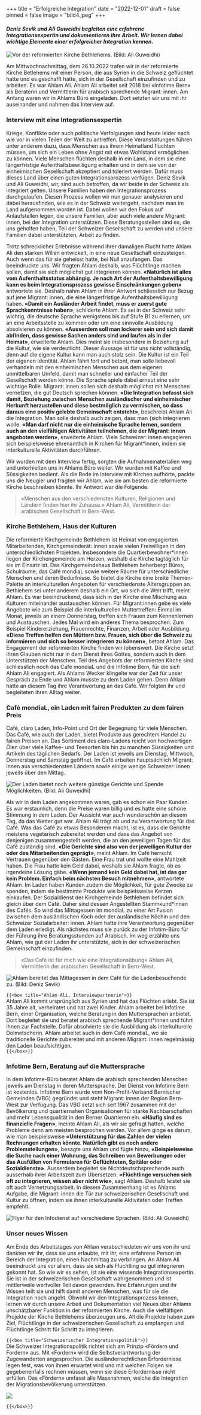 +++
title = "Erfolgreiche Integration"
date = "2022-12-01"
draft = false
pinned = false
image = "bild4.jpeg"
+++
#### *Deniz Sevik und Ali Guweidhi begleiten eine erfahrene Integrationsexpertin und dokumentieren ihre Arbeit. Wir lernen dabei wichtige Elemente einer erfolgreicher Integration kennen.*

![Vor der reformierten Kirche Bethlehems. (Bild: Ali Guweidhi)](bild4.jpeg "Vor der reformierten Kirche Bethlehems. (Bild: Ali Guweidhi)")

Am Mittwochnachmittag, dem 26.10.2022 trafen wir in der reformierte Kirche Betlehems mit einer Person, die aus Syrien in die Schweiz geflüchtet hatte und es geschafft hatte, sich in der Gesellschaft einzufinden und zu arbeiten. Es war Ahlam Ali. Ahlam Ali arbeitet seit 2018 bei «Infotime Bern» als Beraterin und Vermittlerin für arabisch sprechende Migrant: innen. Am Anfang waren wir in Ahlams Büro eingeladen. Dort setzten wir uns mit ihr auseinander und nahmen das Interview auf.

### Interview mit eine Integrationsexpertin

Kriege, Konflikte oder auch politische Verfolgungen sind heute leider nach wie vor in vielen Teilen der Welt zu antreffen. Diese Veranstaltungen führen unter anderem dazu, dass Menschen aus ihrem Heimatland flüchten müssen, um sich ein Leben ohne Angst mit etwas Wohlstand ermöglichen zu können. Viele Menschen flüchten deshalb in ein Land, in dem sie eine längerfristige Aufenthaltsbewilligung erhalten und in dem sie von der einheimischen Gesellschaft akzeptiert und toleriert werden. Dafür muss dieses Land über einen guten Integrationsprozess verfügen. Deniz Sevik und Ali Guweidhi, wir, sind auch betroffen, da wir beide in der Schweiz als integriert gelten. Unsere Familien haben den Integrationsprozess durchgelaufen. Diesen Prozess wollen wir nun genauer analysieren und dabei herausfinden, wie es in der Schweiz weitergeht, nachdem man im Land aufgenommen worden ist. Dabei wollen wir den Fokus auf Anlaufstellen legen, die unsere Familien, aber auch viele andere Migrant: innen, bei der Integration unterstützen. Diese Beratungsstellen sind es, die uns geholfen haben, Teil der Schweizer Gesellschaft zu werden und unsere Familien dabei unterstützten, Arbeit zu finden. 

Trotz schrecklicher Erlebnisse während ihrer damaligen Flucht hatte Ahlam Ali den starken Willen entwickelt, in eine neue Gesellschaft einzusteigen. Auch wenn das für sie geheisst hatte, bei Null anzufangen. Das beeindruckte uns. Wir fragten Ahlam deshalb, was Flüchtlinge machen sollen, damit sie sich möglichst gut integrieren können. **«Natürlich ist alles vom Aufenthaltsstatus abhängig. Je nach Art der Aufenthaltsbewilligung kann es beim Integrationsprozess gewisse Einschränkungen geben»** antwortete sie. Deshalb nahm Ahlam in ihrer Antwort schliesslich nur Bezug auf jene Migrant: innen, die eine längerfristige Aufenthaltsbewilligung haben. **«Damit ein Ausländer Arbeit findet, muss er zuerst gute Sprachkenntnisse haben»**, schilderte Ahlam. Es sei in der Schweiz sehr wichtig, die deutsche Sprache wenigstens bis auf Stufe B1 zu erlernen, um an eine Arbeitsstelle zu kommen oder um eine sinnvolle Ausbildung absolvieren zu können. **«Ausserdem soll man lockerer sein und sich damit abfinden, dass gewisse Sachen anders sind und laufen als in der Heimat»**, erweiterte Ahlam. Dies meint sie insbesondere in Beziehung auf die Kultur, wie sie verdeutlicht. Dieser Aussage ist für uns nicht vollständig, denn auf die eigene Kultur kann man auch stolz sein. Die Kultur ist ein Teil der eigenen Identität. Ahlam fährt fort und betont, man solle liebevoll verhandeln mit den einheimischen Menschen aus dem eigenen unmittelbaren Umfeld, damit man schneller und einfacher Teil der Gesellschaft werden könne. Die Sprache spiele dabei erneut eine sehr wichtige Rolle. Migrant: innen sollen sich deshalb möglichst mit Menschen vernetzen, die gut Deutsch sprechen können. **«Die Integration befasst sich damit, Beziehung zwischen Menschen ausländischer und einheimischer Herkunft herzustellen und diese bestmöglich zu vermischen, so dass daraus eine positiv gelebte Gemeinschaft entsteht»**, beschreibt Ahlam Ali die Integration. Man solle deshalb auch zeigen, dass man {sich integrieren wolle. **«Man darf nicht nur die einheimische Sprache lernen, sondern auch an den vielfältigen Aktivitäten teilnehmen, die der Migrant: innen angeboten werden»**, erweiterte Ahlam. Viele Schweizer: innen engagieren sich beispielsweise ehrenamtlich in Kirchen für Migrant*innen, indem sie interkulturelle Aktivitäten durchführen.

Wir wurden mit dem Interview fertig, sorgten die Aufnahmematerialien weg und unterhielten uns in Ahlams Büro weiter. Wir wurden mit Kaffee und Süssigkeiten bedient. Als die Rede im Interview mit Kirchen aufhörte, packte uns die Neugier und fragten wir Ahlam, wie sie am besten die reformierte Kirche beschreiben könnte.  Ihr Antwort war die Folgende.

> «Menschen aus den verschiedensten Kulturen, Religionen und Ländern finden hier ihr Zuhause.» Ahlam Ali, Vermittlerin der arabischen Gesellschaft in Bern-West.

### Kirche Bethlehem, Haus der Kulturen

Die reformierte Kirchgemeinde Bethlehem ist Heimat von engagierten Mitarbeitenden, Kirchgemeinderät: innen sowie vielen Freiwilligen in den unterschiedlichsten Projekten. Insbesondere die Quartierbewohner*innen liegen der Kirchengemeinde am Herzen, weshalb die Kirche tagtäglich für sie im Einsatz ist. Das Kirchgemeindehaus Bethlehem beherbergt Büros, Schulräume, das Café mondiaL sowie weitere Räume für unterschiedliche Menschen und deren Bedürfnisse. So bietet die Kirche eine breite Themen-Palette an interkulturellen Angeboten für verschiedenste Altersgruppen an. Bethlehem sei unter anderem deshalb ein Ort, wo sich die Welt trifft, meint Ahlam. Es war beeindruckend, dass sich in der Kirche eine Mischung aus Kulturen miteinander austauschen können. Für Migrant:innen gebe es viele Angebote wie zum Beispiel die interkulturellen Muttertreffen: Einmal im Monat, jeweils an einem Donnerstag, treffen sich Frauen zum Kennenlernen und Austauschen. Jedes Mal wird ein anderes Thema besprochen. Zum Beispiel Kindererziehung, Frauenrechte, Finanzen, Arbeit oder Ausbildung. **«Diese Treffen helfen den Müttern bzw. Frauen, sich über die Schweiz zu informieren und sich so besser integrieren zu können»**, betont Ahlam. Das Engagement der reformierten Kirche finden wir lobenswert. Die Kirche setzt ihren Glauben nicht nur in dem Dienst ihres Gottes, sondern auch in dem Unterstützen der Menschen. Teil des Angebots der reformierten Kirche sind schliesslich noch das Café mondiaL und die Infotime Bern, für die sich Ahlam Ali engagiert. 
Als Ahlams Wecker klingelte war der Zeit für unser Gespräch zu Ende und Ahlam musste zu dem Laden gehen. Denn Ahlam hatte an diesem Tag ihre Verantwortung an das Café. Wir folgten ihr und begleiteten ihren Alltag weiter. 

### Café mondiaL, ein Laden mit fairen Produkten zu dem fairen Preis

Café, claro Laden, Info-Point und Ort der Begegnung für viele Menschen. Das Café, wie auch der Laden, bietet Produkte aus gerechtem Handel zu fairen Preisen an. Das Sortiment des claro-Ladens reicht von hochwertigen Ölen über viele Kaffee- und Teesorten bis hin zu manchen Süssigkeiten und Artikeln des täglichen Bedarfs. Der Laden ist jeweils am Dienstag, Mittwoch, Donnerstag und Samstag geöffnet. Im Café arbeiten hauptsächlich Migrant: innen aus verschiedensten Ländern sowie einige wenige Schweizer: innen jeweils über den Mittag.

![Der Laden bietet noch weitere günstige Gerichte und Spende Möglichkeiten. (Bild: Ali Guweidhi)](bild2-1-.jpeg "Der Laden bietet noch weitere günstige Gerichte und Spende Möglichkeiten. (Ali G)")

Als wir in dem Laden angekommen waren, gab es schon ein Paar Kunden. Es war erstaunlich, denn die Preise waren billig und es hatte eine schöne Stimmung in dem Laden. Der Aussicht war auch wunderschön an diesem Tag, da das Wetter gut war.
Ahlam Ali trägt ab und zu Verantwortung für das Café. Was das Café zu etwas Besonderem macht, ist es, dass die Gerichte meistens vegetarisch zubereitet werden und dass das Angebot von denjenigen zusammengestellt werden, die an den jeweiligen Tagen für das Café zuständig sind. **«Die Gerichte sind also von der jeweiligen Kultur der oder des Mitarbeitenden geprägt»**, meint Ahlam. Im Café herrscht Vertrauen gegenüber den Gästen. 
Eine Frau trat und wollte eine Mahlzeit haben. Die Frau hatte kein Geld dabei, weshalb sie Ahlam fragte, ob es irgendeine Lösung gäbe. **«Wenn jemand kein Geld dabei hat, ist das gar kein Problem. Einfach beim nächsten Besuch mitnehmen»**, antwortete Ahlam. 
Im Laden haben Kunden zudem die Möglichkeit, für gute Zwecke zu spenden, indem sie bestimmte Produkte wie beispielsweise Kerzen einkaufen. Der Sozialdienst der Kirchgemeinde Bethlehem befindet sich gleich über dem Café. Daher sind dessen Angestellten Stammkund*innen des Cafés. So wird das Mittagessen im mondiaL zu einer Art Fusion zwischen dem ausländischen Koch oder der ausländische Köchin und den Schweizer Sozialarbeiter: innen.
Ahlam hatte ihre Verantwortung gegenüber dem Laden erledigt. Als nächstes muss sie zurück zu der Infotim-Büro für der Führung ihre Beratungsstunden auf Arabisch. Im weg erzählte uns Ahlam, wie gut der Laden ihr unterstützte, sich in der schweizerischen Gemeinschaft einzufinden.

>  «Das Café ist für mich wie eine Integrationsübung» Ahlam Ali, Vermittlerin der arabischen Gesellschaft in Bern-West.

![Ahlam bereitet das Mittagessen in dem Café für die Ladenbesuchende zu. (Bild: Deniz Sevik)](bild1.jpeg)

`{{<box title="Ahlam Ali, Interviewpartnerin">}}`\
Ahlam Ali kommt ursprünglich aus Syrien und hat das Flüchten erlebt. Sie ist 35 Jahre alt, verheiratet und hat zwei Kinder. Ahlam arbeitet bei Infotime Bern, einer Organisation, welche Beratung in den Muttersprachen anbietet. Dort begleitet sie und beratet arabisch sprechende Migrant*innen und führt ihnen zur Fachstelle. Dafür absolvierte sie die Ausbildung als interkulturelle Dolmetscherin. Ahlam arbeitet auch in dem Café mondiaL, wo sie traditionelle Gerichte zubereitet und mit anderen Migrant: innen regelmässig den Laden beaufsichtigen. \
`{{</box>}}`

### Infotime Bern, Beratung auf die Muttersprache

In dem Infotime-Büro beratet Ahlam die arabisch sprechenden Menschen jeweils am Dienstag in deren Muttersprache. Der Dienst von Infotime Bern ist kostenlos. Infotime Bern wurde vom Non-Profit-Verband Bernischer Gemeinden (VBG) gegründet und steht Migrant: innen der Region Bern-West zur Verfügung. Das VBG setzt sich seit 1967 zusammen mit der Bevölkerung und quartiernahen Organisationen für starke Nachbarschaften und mehr Lebensqualität in den Berner Quartieren ein. 
**«Häufig sind es finanzielle Fragen»**, meinte Ahlam Ali, als wir sie gefragt hatten, welche Probleme denn am meisten besprochen werden. Vor allem ginge es darum, wie man beispielsweise **«Unterstützung für das Zahlen der vielen Rechnungen erhalten könnte. Natürlich gibt es noch andere Problemstellungen»**, besagte uns Ahlam und fügte hinzu, **«Beispielsweise die Suche nach einer Wohnung, das Schreiben von Bewerbungen oder das Ausfüllen von Formularen für Geflüchteten, Spitäler oder Sozialdienste»**. 
Ausserdem begleitet sie Nichtdeutschsprechende auch ausserhalb ihrer Arbeitszeit zum Übersetzen. **«Flüchtlinge versuchen sich oft zu integrieren, wissen aber nicht wie»**, sagt Ahlam. Deshalb leistet sie oft auch Vernetzungsarbeit. In diesem Zusammenhang ist es Ahlams Aufgabe, die Migrant: innen die Tür zur schweizerischen Gesellschaft und Kultur zu öffnen, indem sie ihnen interkulturelle Aktivitäten oder Treffen empfehlt. 

![Flyer für den Infodienst auf verschiedene Sprachen. (Bild: Ali Guweidhi)](bild3.jpeg "Flyer für den Infodienst auf verschiedene Sprachen. (Bild: Ali Guweidhi)")

### Unser neues Wissen

Am Ende des Arbeitstages von Ahlam verabschiedeten wir uns von ihr und dankten wir ihr, dass sie uns erlaubte, mit ihr, eine erfahrene Person im Bereich der Integration, einen Nachmittag zu verbringen.
An Ahlam Ali beeindruckt uns vor allem, dass sie sich als Flüchtling so gut integrieren gekonnt hat. So wie wir es sehen, ist sie eine wissende Integrationsexpertin. Sie ist in der schweizerischen Gesellschaft wahrgenommen und ist mittlerweile wertvoller Teil davon geworden. Ihre Erfahrungen und ihr Wissen teilt sie und hilft damit anderen Menschen, was für sie die Integration noch angeht. Obwohl wir den Integrationsprozess kennen, lernen wir durch unsere Arbeit und Dokumentation viel Neues über Ahlams unschätzbarer Funktion in der reformierten Kirche. Auch die vielfältigen Projekte der Kirche Bethlehems überzeugen uns. All die Projekte haben zum Ziel, Flüchtlinge in der schweizerischen Gesellschaft zu empfangen und Flüchtlinge Schritt für Schritt zu integrieren.

`{{<box title="Schweizerischer Integrationspolitik">}}`\
Die Schweizer Integrationspolitik richtet sich am Prinzip «Fördern und Fordern» aus. Mit «Fordern» wird die Selbstverantwortung der Zugewanderten angesprochen. Die ausländerrechtlichen Erfordernisse legen fest, was von ihnen erwartet wird und mit welchen Folgen sie gegebenenfalls rechnen müssen, wenn sie diese Erfordernisse nicht erfüllen. Das «Fördern» umfasst alle Massnahmen, welche die Integration der Migrationsbevölkerung unterstützen.

![](screenshot-2022-12-01-235809.png)

`{{</box>}}`
